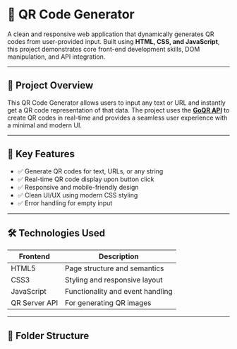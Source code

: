# 🔳 QR Code Generator

A clean and responsive web application that dynamically generates QR codes from user-provided input. Built using **HTML, CSS, and JavaScript**, this project demonstrates core front-end development skills, DOM manipulation, and API integration.

---

## 📌 Project Overview

This QR Code Generator allows users to input any text or URL and instantly get a QR code representation of that data. The project uses the **[GoQR API](https://goqr.me/api/doc/)** to create QR codes in real-time and provides a seamless user experience with a minimal and modern UI.

---

## 🎯 Key Features

- ✅ Generate QR codes for text, URLs, or any string
- ✅ Real-time QR code display upon button click
- ✅ Responsive and mobile-friendly design
- ✅ Clean UI/UX using modern CSS styling
- ✅ Error handling for empty input

---

## 🛠️ Technologies Used

| Frontend      | Description                    |
|---------------|--------------------------------|
| HTML5         | Page structure and semantics   |
| CSS3          | Styling and responsive layout  |
| JavaScript    | Functionality and event handling |
| QR Server API | For generating QR images       |

---

## 📂 Folder Structure

